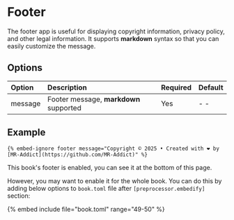 # Footer

The footer app is useful for displaying copyright information, privacy policy, and other legal information. It supports **markdown** syntax so that you can easily customize the message.

## Options

| Option  | Description                            | Required | Default |
| :------ | :------------------------------------- | :------- | :------ |
| message | Footer message, **markdown** supported | Yes      | - -     |

## Example

```text
{% embed-ignore footer message="Copyright © 2025 • Created with ❤️ by [MR-Addict](https://github.com/MR-Addict)" %}
```

This book's footer is enabled, you can see it at the bottom of this page.

However, you may want to enable it for the whole book. You can do this by adding below options to `book.toml` file after `[preprocessor.embedify]` section:

{% embed include file="book.toml" range="49-50" %}
